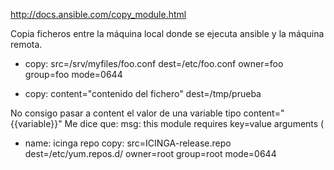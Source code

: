 http://docs.ansible.com/copy_module.html

Copia ficheros entre la máquina local donde se ejecuta ansible y la máquina remota.

- copy: src=/srv/myfiles/foo.conf dest=/etc/foo.conf owner=foo group=foo mode=0644

- copy: content="contenido del fichero" dest=/tmp/prueba

No consigo pasar a content el valor de una variable tipo content="{{variable}}"
Me dice que:
msg: this module requires key=value arguments (

- name: icinga repo
  copy: src=ICINGA-release.repo
        dest=/etc/yum.repos.d/
        owner=root group=root mode=0644

